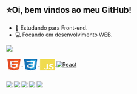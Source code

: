 ## ⭐Oi, bem vindos ao meu GitHub!

- 🌱 Estudando para Front-end.
- 💻 Focando em desenvolvimento WEB.

<div>
  <a href="https://github.com/anaxuria">
  <img height="180em" src="https://github-readme-stats.vercel.app/api/top-langs/?username=Anaxuria&layout=compact&langs_count=16&theme=midnight-purple"
</div>

<div style="display: inline_block"><br>
  <img align="center" alt="HTML" height="30" width="40" src="https://raw.githubusercontent.com/devicons/devicon/master/icons/html5/html5-original.svg">
  <img align="center" alt="CSS" height="30" width="40" src="https://raw.githubusercontent.com/devicons/devicon/master/icons/css3/css3-original.svg">
  <img align="center" alt="Js" height="30" width="40" src="https://raw.githubusercontent.com/devicons/devicon/master/icons/javascript/javascript-plain.svg">       
  <img align="center" alt="React" height="30" width="40" src="https://cdn.jsdelivr.net/gh/devicons/devicon/icons/react/react-original.svg">   
</div>  
          
 ##
 
<div> 

  <a href="https://instagram.com/ana.xuria" target="_blank"><img src="https://img.shields.io/badge/-Instagram-%23E4405F?style=for-the-badge&logo=instagram&logoColor=white" target="_blank"></a>
  <a href="https://www.linkedin.com/in/anaxuria" target="_blank"><img src="https://img.shields.io/badge/-LinkedIn-%230077B5?style=for-the-badge&logo=linkedin&logoColor=white" target="_blank"></a> 
  <a href = "https://twitter.com/anaxurias"><img src="https://img.shields.io/badge/Twitter-1DA1F2?style=for-the-badge&logo=twitter&logoColor=white" target="_blank"></a>
  <a href = "mailto:anajuliagarcia.ajg@gmail.com"><img src="https://img.shields.io/badge/-Gmail-%23333?style=for-the-badge&logo=gmail&logoColor=white" target="_blank"></a>
  <a href = "https://steamcommunity.com/id/anaxuria"><img src="https://img.shields.io/badge/Steam-000000?style=for-the-badge&logo=steam&logoColor=white" target="_blank"></a>
</div>

